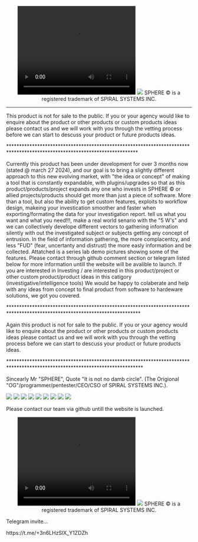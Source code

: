 <center>
<video width="320" height="240" controls>
  <source src="sphere33.mp4" type="video/mp4">
  Your browser does not support the video tag.
</video>
<img src = sphere_logo.ico>
SPHERE © is a registered trademark of SPIRAL SYSTEMS INC.
</center>

<p></p>

*************************************************************************************************************************
<p></p>
This product is not for sale to the public. If you or your agency would like to enquire about the product or other products or custom products ideas please 
contact us and we will work with you through the vetting process before we can start to descuss your product or future products ideas.
<p></p>
**************************************************************************************************************************
<p></p>
Currently this product has been under development for over 3 months now (stated @ march 27 2024), and our goal is to bring a slightly different approach to this new evolving market, 
with "the idea or concept" of making a tool that is constantly expandable, with plugins/upgrades so that as this product/products/project expands any one 
who invests in SPHERE © or allied projects/products should get more than just a piece of software. More than a tool, but also the ability to get custom 
features, exploits to workflow design, makeing your investication smoother and faster when exporting/formating the data for your investigation report.
tell us what you want and what you need!!!, make a real world senario with the "5 W's" and we can collectively develope different vectors to gathering 
information silently with out the investigated subject or subjects getting any concept of entrusion.  
In the field of information gathering, the more complacentcy, and less "FUD" (fear, uncertanty and distrust) the more easly information and be collected.
Attatched is a series lab demo pictures showing some of the features.
Please contact through github comment section or telegram listed below for more information untill the website will be avalible to launch. 
If you are interested in Investing / are interested in this product/project or other custom product/product ideas in this catigory (investigative/intelligence tools) 
We would be happy to colaberate and help with any ideas from concept to final product from software to hardeware solutions, we got you covered.
<p></p>
***************************************************************************************************************************
<p></p>
Again this product is not for sale to the public. If you or your agency would like to enquire about the product or other products or custom products ideas please 
contact us and we will work with you through the vetting process before we can start to descuss your product or future products ideas.
<p></p>
****************************************************************************************************************************
<p></p>
Sincearly
Mr "SPHERE", Quote "It is not no damb circle". (The Origional "OG"/programmer/pentester/CEO/CSO of SPIRAL SYSTEMS INC.).
<p></p>
<p></p>

<img src = sphere1.jpg>
<img src = sphere2.jpg>
<img src = sphere3.jpg>
<img src = sphere4.jpg>
<img src = sphere5.jpg>
<img src = sphere6.jpg>
<img src = sphere7.jpg>
<img src = sphere8.jpg>
<img src = sphere9.jpg>

Please contact our team via github untill the website is launched.
<center>
<video width="320" height="240" controls>
  <source src="sphere33.mp4" type="video/mp4">
  Your browser does not support the video tag.
</video>
<img src = sphere_logo.ico>
SPHERE © is a registered trademark of SPIRAL SYSTEMS INC.
</center>
<p></p>
<p></p>
<p></p>
Telegram invite...
<p></p>
<p></p>
<p></p>
https://t.me/+3n6LHzSlX_Y1ZDZh





